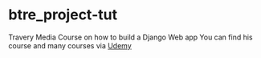 # btre_project-tut

Travery Media Course on how to build a Django Web app
You can find his course and many courses via [Udemy](https://www.udemy.com/python-django-dev-to-deployment/)

